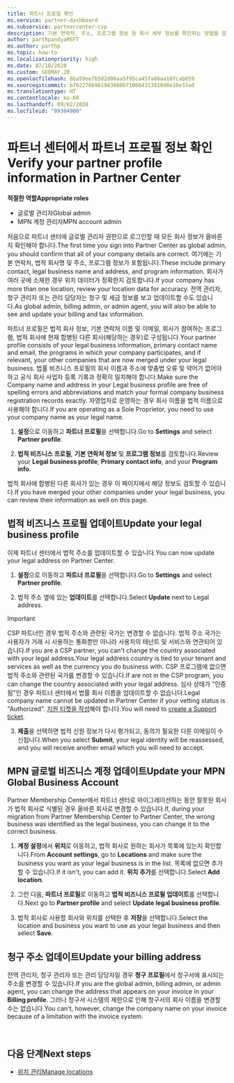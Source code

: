 ```yaml
---
title: 파트너 프로필 확인
ms.service: partner-dashboard
ms.subservice: partnercenter-csp
description: 기본 연락처, 주소, 프로그램 정보 등 회사 세부 정보를 확인하는 방법을 알아봅니다. 또한 법률 및 청구 주소를 업데이트할 수 있습니다.
author: parthpandyaMSFT
ms.author: parthp
ms.topic: how-to
ms.localizationpriority: high
ms.date: 07/10/2020
ms.custom: SEOMAY.20
ms.openlocfilehash: 0ba59ee7b502d06aa5f95ca45fa86aa10fcab059
ms.sourcegitcommit: b702276b961943688b710664313818d8e10e33ad
ms.translationtype: HT
ms.contentlocale: ko-KR
ms.lasthandoff: 09/02/2020
ms.locfileid: "89304980"
---
```

# <a name="verify-your-partner-profile-information-in-partner-center"></a><span data-ttu-id="3f96f-104">파트너 센터에서 파트너 프로필 정보 확인</span><span class="sxs-lookup"><span data-stu-id="3f96f-104">Verify your partner profile information in Partner Center</span></span>

<span data-ttu-id="3f96f-105">**적절한 역할**</span><span class="sxs-lookup"><span data-stu-id="3f96f-105">**Appropriate roles**</span></span>

- <span data-ttu-id="3f96f-106">글로벌 관리자</span><span class="sxs-lookup"><span data-stu-id="3f96f-106">Global admin</span></span>
- <span data-ttu-id="3f96f-107">MPN 계정 관리자</span><span class="sxs-lookup"><span data-stu-id="3f96f-107">MPN account admin</span></span>

<span data-ttu-id="3f96f-108">처음으로 파트너 센터에 글로벌 관리자 권한으로 로그인할 때 모든 회사 정보가 올바른지 확인해야 합니다.</span><span class="sxs-lookup"><span data-stu-id="3f96f-108">The first time you sign into Partner Center as global admin, you should confirm that all of your company details are correct.</span></span> <span data-ttu-id="3f96f-109">여기에는 기본 연락처, 법적 회사명 및 주소, 프로그램 정보가 포함됩니다.</span><span class="sxs-lookup"><span data-stu-id="3f96f-109">These include primary contact, legal business name and address, and program information.</span></span> <span data-ttu-id="3f96f-110">회사가 여러 곳에 소재한 경우 위치 데이터가 정확한지 검토합니다.</span><span class="sxs-lookup"><span data-stu-id="3f96f-110">If your company has more than one location, review your location data for accuracy.</span></span> <span data-ttu-id="3f96f-111">전역 관리자, 청구 관리자 또는 관리 담당자는 청구 및 세금 정보를 보고 업데이트할 수도 있습니다.</span><span class="sxs-lookup"><span data-stu-id="3f96f-111">As global admin, billing admin, or admin agent, you will also be able to see and update your billing and tax information.</span></span>

<span data-ttu-id="3f96f-112">파트너 프로필은 법적 회사 정보, 기본 연락처 이름 및 이메일, 회사가 참여하는 프로그램, 법적 회사에 현재 합병된 다른 회사(해당하는 경우)로 구성됩니다.</span><span class="sxs-lookup"><span data-stu-id="3f96f-112">Your partner profile consists of your legal business information, primary contact name and email, the programs in which your company participates, and if relevant, your other companies that are now merged under your legal business.</span></span> <span data-ttu-id="3f96f-113">법률 비즈니스 프로필의 회사 이름과 주소에 맞춤법 오류 및 약어가 없어야 하고 공식 회사 사업자 등록 기록과 정확히 일치해야 합니다.</span><span class="sxs-lookup"><span data-stu-id="3f96f-113">Make sure the Company name and address in your Legal business profile are free of spelling errors and abbreviations and match your formal company business registration records exactly.</span></span> <span data-ttu-id="3f96f-114">자영업자로 운영하는 경우 회사 이름을 법적 이름으로 사용해야 합니다.</span><span class="sxs-lookup"><span data-stu-id="3f96f-114">If you are operating as a Sole Proprietor, you need to use your company name as your legal name.</span></span>

1. <span data-ttu-id="3f96f-115">**설정**으로 이동하고 **파트너 프로필**을 선택합니다.</span><span class="sxs-lookup"><span data-stu-id="3f96f-115">Go to **Settings** and select **Partner profile**.</span></span>

2. <span data-ttu-id="3f96f-116">**법적 비즈니스 프로필**, **기본 연락처 정보** 및 **프로그램 정보**를 검토합니다.</span><span class="sxs-lookup"><span data-stu-id="3f96f-116">Review your **Legal business profile**, **Primary contact info**, and your **Program info**.</span></span>

<span data-ttu-id="3f96f-117">법적 회사에 합병된 다른 회사가 있는 경우 이 페이지에서 해당 정보도 검토할 수 있습니다.</span><span class="sxs-lookup"><span data-stu-id="3f96f-117">If you have merged your other companies under your legal business, you can review their information as well on this page.</span></span>

## <a name="update-your-legal-business-profile"></a><span data-ttu-id="3f96f-118">법적 비즈니스 프로필 업데이트</span><span class="sxs-lookup"><span data-stu-id="3f96f-118">Update your legal business profile</span></span>

<span data-ttu-id="3f96f-119">이제 파트너 센터에서 법적 주소를 업데이트할 수 있습니다.</span><span class="sxs-lookup"><span data-stu-id="3f96f-119">You can now update your legal address on Partner Center.</span></span>

1. <span data-ttu-id="3f96f-120">**설정**으로 이동하고 **파트너 프로필**을 선택합니다.</span><span class="sxs-lookup"><span data-stu-id="3f96f-120">Go to **Settings** and select **Partner profile**.</span></span> 

2. <span data-ttu-id="3f96f-121">법적 주소 옆에 있는 **업데이트**를 선택합니다.</span><span class="sxs-lookup"><span data-stu-id="3f96f-121">Select **Update** next to Legal address.</span></span> 

>[!Important]
><span data-ttu-id="3f96f-122">CSP 파트너인 경우 법적 주소와 관련된 국가는 변경할 수 없습니다. 법적 주소 국가는 사용자가 거래 시 사용하는 통화뿐만 아니라 사용자의 테넌트 및 서비스와 연관되어 있습니다.</span><span class="sxs-lookup"><span data-stu-id="3f96f-122">If you are a CSP partner, you can't change the country associated with your legal address.Your legal address country is tied to your tenant and services as well as the currency you do business with.</span></span> <span data-ttu-id="3f96f-123">CSP 프로그램에 없으면 법적 주소와 관련된 국가를 변경할 수 있습니다.</span><span class="sxs-lookup"><span data-stu-id="3f96f-123">If are not in the CSP program, you can change the country associated with your legal address.</span></span> <span data-ttu-id="3f96f-124">심사 상태가 "인증됨"인 경우 파트너 센터에서 법률 회사 이름을 업데이트할 수 없습니다.</span><span class="sxs-lookup"><span data-stu-id="3f96f-124">Legal company name cannot be updated in Partner Center if your vetting status is "Authorized".</span></span> <span data-ttu-id="3f96f-125">[지원 티켓을 작성](https://partner.microsoft.com/dashboard/support/csp/servicerequests/create?stage=2&topicid=eb74583c-61b3-2124-bffc-00920e0ae772)해야 합니다.</span><span class="sxs-lookup"><span data-stu-id="3f96f-125">You will need to [create a Support ticket](https://partner.microsoft.com/dashboard/support/csp/servicerequests/create?stage=2&topicid=eb74583c-61b3-2124-bffc-00920e0ae772).</span></span>

3. <span data-ttu-id="3f96f-126">**제출**을 선택하면 법적 신원 정보가 다시 평가되고, 동의가 필요한 다른 이메일이 수신됩니다.</span><span class="sxs-lookup"><span data-stu-id="3f96f-126">When you select **Submit**, your legal identity will be reassessed, and you will receive another email which you will need to accept.</span></span>

## <a name="update-your-mpn-global-business-account"></a><span data-ttu-id="3f96f-127">MPN 글로벌 비즈니스 계정 업데이트</span><span class="sxs-lookup"><span data-stu-id="3f96f-127">Update your MPN Global Business Account</span></span>

<span data-ttu-id="3f96f-128">Partner Membership Center에서 파트너 센터로 마이그레이션하는 동안 잘못된 회사가 법적 회사로 식별된 경우 올바른 회사로 변경할 수 있습니다.</span><span class="sxs-lookup"><span data-stu-id="3f96f-128">If, during your migration from Partner Membership Center to Partner Center, the wrong business was identified as the legal business, you can change it to the correct business.</span></span>

1. <span data-ttu-id="3f96f-129">**계정 설정**에서 **위치**로 이동하고, 법적 회사로 원하는 회사가 목록에 있는지 확인합니다.</span><span class="sxs-lookup"><span data-stu-id="3f96f-129">From **Account settings**, go to **Locations** and make sure the business you want as your legal business is in the list.</span></span> <span data-ttu-id="3f96f-130">목록에 없으면 추가할 수 있습니다.</span><span class="sxs-lookup"><span data-stu-id="3f96f-130">If it isn't, you can add it.</span></span> <span data-ttu-id="3f96f-131">**위치 추가**를 선택합니다.</span><span class="sxs-lookup"><span data-stu-id="3f96f-131">Select **Add location**.</span></span>

2. <span data-ttu-id="3f96f-132">그런 다음, **파트너 프로필**로 이동하고 **법적 비즈니스 프로필 업데이트**를 선택합니다.</span><span class="sxs-lookup"><span data-stu-id="3f96f-132">Next go to **Partner profile** and select **Update legal business profile**.</span></span>

3. <span data-ttu-id="3f96f-133">법적 회사로 사용할 회사와 위치를 선택한 후 **저장**을 선택합니다.</span><span class="sxs-lookup"><span data-stu-id="3f96f-133">Select the location and business you want to use as your legal business and then select **Save**.</span></span>

## <a name="update-your-billing-address"></a><span data-ttu-id="3f96f-134">청구 주소 업데이트</span><span class="sxs-lookup"><span data-stu-id="3f96f-134">Update your billing address</span></span>

<span data-ttu-id="3f96f-135">전역 관리자, 청구 관리자 또는 관리 담당자일 경우 **청구 프로필**에서 청구서에 표시되는 주소를 변경할 수 있습니다.</span><span class="sxs-lookup"><span data-stu-id="3f96f-135">If you are the global admin, billing admin, or admin agent, you can change the address that appears on your invoice in your **Billing profile**.</span></span> <span data-ttu-id="3f96f-136">그러나 청구서 시스템의 제한으로 인해 청구서의 회사 이름을 변경할 수는 없습니다.</span><span class="sxs-lookup"><span data-stu-id="3f96f-136">You can't, however, change the company name on your invoice because of a limitation with the invoice system.</span></span>

 
## <a name="next-steps"></a><span data-ttu-id="3f96f-137">다음 단계</span><span class="sxs-lookup"><span data-stu-id="3f96f-137">Next steps</span></span>

- [<span data-ttu-id="3f96f-138">위치 관리</span><span class="sxs-lookup"><span data-stu-id="3f96f-138">Manage locations</span></span>](manage-locations.md)

